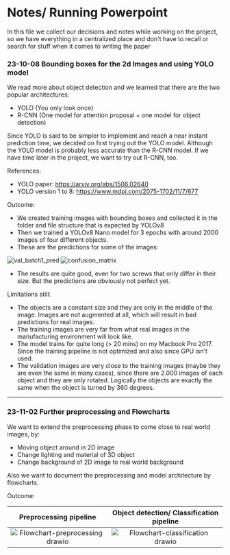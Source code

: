 # Notes/ Running Powerpoint
In this file we collect our decisions and notes while working on the project, so we have everything in a centralized place and don't have to recall or search for stuff when it comes to writing the paper

### 23-10-08 Bounding boxes for the 2d Images and using YOLO model

We read more about object detection and we learned that there are the two popular architectures:
- YOLO (You only look once) 
- R-CNN (One model for attention proposal + one model for object detection)
  
Since YOLO is said to be simpler to implement and reach a near instant prediction time, we decided on first trying out the YOLO model.
Although the YOLO model is probably less accurate than the R-CNN model. If we have time later in the project, we want to try out R-CNN, too.

References:
- YOLO paper: https://arxiv.org/abs/1506.02640
- YOLO version 1 to 8: https://www.mdpi.com/2075-1702/11/7/677  

Outcome:
- We created training images with bounding boxes and collected it in the folder and file structure that is expected by YOLOv8
- Then we trained a YOLOv8 Nano model for 3 epochs with around 2000 images of four different objects.
- These are the predictions for some of the images:

![val_batch1_pred](https://github.com/rodolfo-cacacho/3d_mai/assets/67323507/0ba5ad68-611f-4b49-8f4d-8a51523a3c3c)
![confusion_matrix](https://github.com/rodolfo-cacacho/3d_mai/assets/67323507/3e186b16-b319-4822-945f-7404c3274647)

- The results are quite good, even for two screws that only differ in their size. But the predictions are obviously not perfect yet.

Limitations still:
- The objects are a constant size and they are only in the middle of the image. Images are not augmented at all, which will result in bad predictions for real images.
- The training images are very far from what real images in the manufacturing environment will look like.
- The model trains for quite long (> 20 mins) on my Macbook Pro 2017. Since the training pipeline is not optimized and also since GPU isn't used.
- The validation images are very close to the training images (maybe they are even the same in many cases), since there are 2.000 images of each object and they are only rotated. Logically the objects are exactly the same when the object is turned by 360 degrees.

---
### 23-11-02 Further preprocessing and Flowcharts

We want to extend the preprocessing phase to come close to real world images, by:
- Moving object around in 2D image
- Change lighting and material of 3D object
- Change background of 2D image to real world background

Also we want to document the preprocessing and model architecture by flowcharts.

Outcome:

Preprocessing pipeline             |  Object detection/ Classification pipeline
:-------------------------:|:-------------------------:
![Flowchart-preprocessing drawio](https://github.com/rodolfo-cacacho/3d_mai/assets/67323507/44be0e74-c991-483e-acd4-73a4a0cc575b)  |  ![Flowchart-classification drawio](https://github.com/rodolfo-cacacho/3d_mai/assets/67323507/e298eee8-7e14-4609-b6e2-8367fbd271b8)



